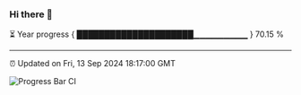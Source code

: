 ### Hi there 👋

⏳ Year progress { █████████████████████▁▁▁▁▁▁▁▁▁ } 70.15 %

---

⏰ Updated on Fri, 13 Sep 2024 18:17:00 GMT

![Progress Bar CI](https://github.com/liununu/liununu/workflows/Progress%20Bar%20CI/badge.svg)
